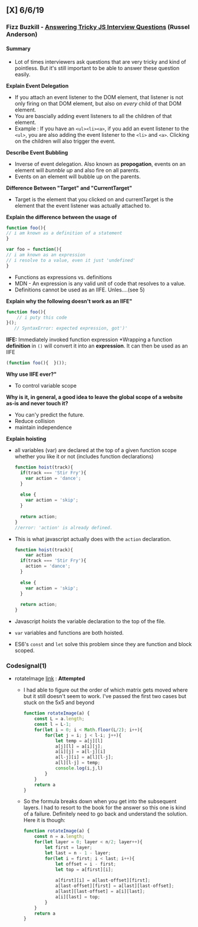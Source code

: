 ## [X] 6/6/19

### Fizz Buzkill - [Answering Tricky JS Interview Questions](https://www.youtube.com/watch?v=cMxI8n393ZM) (Russel Anderson)

#### Summary
* Lot of times interviewers ask questions that are very tricky and kind of pointless.  But it's still important to be able to answer these question easily.

**Explain Event Delegation**
  * If you attach an event listener to the DOM element, that listener is not only firing on that DOM element, but also on _every_ child of that DOM element.
  * You are bascially adding event listeners to all the children of that element.
  * Example : If you have an `<ul><li><a>`, if you add an event listener to the `<ul>`, you are also adding the event listener to the `<li>` and `<a>`.  Clicking on the children will also trigger the event.

**Describe Event Bubbling**
  * Inverse of event delegation.  Also known as **propogation**, events on an element will _bunnble up_ and also fire on all parents.
  * Events on an element will bubble up on the parents.
 
**Difference Between "Target" and "CurrentTarget"**
  * Target is the element that you clicked on and currentTarget is the element that the event listener was actually attached to.
 
**Explain the difference between the usage of**

```javascript
function foo(){
// i am known as a definition of a statement
}

var foo = function(){
// i am known as an expression
// i resolve to a value, even it just 'undefined'
}
```
    
  * Functions as expressions vs. definitions
  * MDN - An expression is any valid unit of code that resolves to a value.
  * Definitions cannot be used as an IIFE. Unles....(see 5)
  
 **Explain why the following doesn't work as an IIFE"**
 
```javascript
function foo(){
    // i puty this code
}();
   // SyntaxError: expected expression, got')'
```
    
**IIFE:** Immediately invoked function expression
      *Wrapping a function **definition** in `()` will convert it into an **expression**.  It can then be used as an IIFE
      
```javascript
(function foo(){  }());
```

**Why use IIFE ever?"**
  * To control variable scope
  
**Why is it, in general, a good idea to leave the global scope of a website as-is and never touch it?**
  * You can'y predict the future.
  * Reduce collision
  * maintain independence

**Explain hoisting**
  * all variables (var) are declared at the top of a given function scope whether you like it or not (includes function declarations)

    ```javascript
    function hoist(track){
      if(track === 'Stir Fry'){
        var action = 'dance';
      }
      
      else {
        var action = 'skip';
      }
      
      return action;
    }
    //error: 'action' is already defined.
    ```
  * This is what javascript actually does with the `action` declaration.
  
    ```javascript
    function hoist(track){
        var action
      if(track === 'Stir Fry'){
        action = 'dance';
      }
      
      else {
        var action = 'skip';
      }
      
      return action;
    }
    ```
  * Javascript _hoists_ the variable declaration to the top of the file.
  * `var` variables and functions are both hoisted.  
  * ES6's `const` and `let` solve this problem since they are function and block scoped.

### Codesignal(1)

* rotateImage [link](https://app.codesignal.com/interview-practice/task/5A8jwLGcEpTPyyjTB) : **Attempted**
    * I had able to figure out the order of which matrix gets moved where but it still doesn't seem to work.  I've passed the first two cases but stuck on the 5x5 and beyond
        ```javascript
        function rotateImage(a) {
            const L = a.length;
            const l = L-1;
            for(let i = 0; i < Math.floor(L/2); i++){
                for(let j = i; j < l-i; j++){
                    let temp = a[j][l]
                    a[j][l] = a[i][j];
                    a[i][j] = a[l-j][i]
                    a[l-j][i] = a[l][l-j];
                    a[l][l-j] = temp;
                    console.log(i,j,l)
                }
            }
            return a
        }
        ```
    * So the formula breaks down when you get into the subsequent layers.  I had to resort to the book for the answer so this one is kind of a failure.  Definitely need to go back and understand the solution.  Here it is though:

        ```javascript
        function rotateImage(a) {
            const n = a.length;
            for(let layer = 0; layer < n/2; layer++){
                let first = layer;
                let last = n - 1 - layer;
                for(let i = first; i < last; i++){
                    let offset = i - first;
                    let top = a[first][i];
                    
                    a[first][i] = a[last-offset][first];
                    a[last-offset][first] = a[last][last-offset];
                    a[last][last-offset] = a[i][last];
                    a[i][last] = top;
                }
            }
            return a
        }
        ```